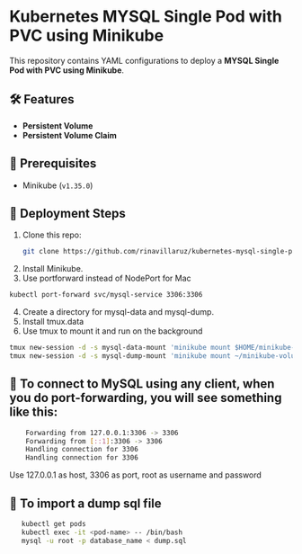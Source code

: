 # Kubernetes MYSQL Single Pod with PVC using Minikube

This repository contains YAML configurations to deploy a **MYSQL Single Pod with PVC using Minikube**.

## 🛠️ Features
- **Persistent Volume**
- **Persistent Volume Claim** 

## 📌 Prerequisites
- Minikube (`v1.35.0`)

## 🚀 Deployment Steps
1. Clone this repo:
   ```sh
   git clone https://github.com/rinavillaruz/kubernetes-mysql-single-pod-pvc.git
2. Install Minikube.
3. Use portforward instead of NodePort for Mac
```sh
kubectl port-forward svc/mysql-service 3306:3306
```
4. Create a directory for mysql-data and mysql-dump.
5. Install tmux.data
5. Use tmux to mount it and run on the background
```sh
tmux new-session -d -s mysql-data-mount 'minikube mount $HOME/minikube-volumes/mysql-data:/var/lib/mysql'
tmux new-session -d -s mysql-dump-mount 'minikube mount ~/minikube-volumes/mysql-dump:/dump'
```

## 📝 To connect to MySQL using any client, when you do port-forwarding, you will see something like this:
```sh
    Forwarding from 127.0.0.1:3306 -> 3306
    Forwarding from [::1]:3306 -> 3306
    Handling connection for 3306
    Handling connection for 3306
```
Use 127.0.0.1 as host, 3306 as port, root as username and password

## 📝 To import a dump sql file
   ```sh
      kubectl get pods
      kubectl exec -it <pod-name> -- /bin/bash
      mysql -u root -p database_name < dump.sql
   ```